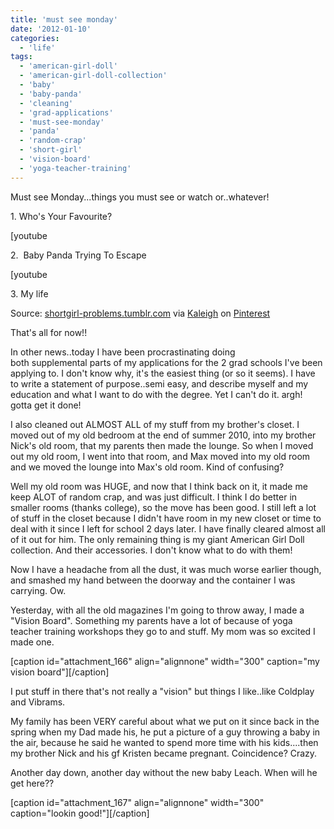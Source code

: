 ```yaml
---
title: 'must see monday'
date: '2012-01-10'
categories:
  - 'life'
tags:
  - 'american-girl-doll'
  - 'american-girl-doll-collection'
  - 'baby'
  - 'baby-panda'
  - 'cleaning'
  - 'grad-applications'
  - 'must-see-monday'
  - 'panda'
  - 'random-crap'
  - 'short-girl'
  - 'vision-board'
  - 'yoga-teacher-training'
---
```


Must see Monday...things you must see or watch or..whatever!

1\. Who's Your Favourite?

\[youtube

2\.  Baby Panda Trying To Escape

\[youtube

3\. My life

[](http://pinterest.com/pin/134404370099041153/)

Source: [shortgirl-problems.tumblr.com](http://shortgirl-problems.tumblr.com/) via [Kaleigh](http://pinterest.com/kleach/) on [Pinterest](http://pinterest.com)

That's all for now!!

In other news..today I have been procrastinating doing both supplemental parts of my applications for the 2 grad schools I've been applying to. I don't know why, it's the easiest thing (or so it seems). I have to write a statement of purpose..semi easy, and describe myself and my education and what I want to do with the degree. Yet I can't do it. argh! gotta get it done!

I also cleaned out ALMOST ALL of my stuff from my brother's closet. I moved out of my old bedroom at the end of summer 2010, into my brother Nick's old room, that my parents then made the lounge. So when I moved out my old room, I went into that room, and Max moved into my old room and we moved the lounge into Max's old room. Kind of confusing?

Well my old room was HUGE, and now that I think back on it, it made me keep ALOT of random crap, and was just difficult. I think I do better in smaller rooms (thanks college), so the move has been good. I still left a lot of stuff in the closet because I didn't have room in my new closet or time to deal with it since I left for school 2 days later. I have finally cleared almost all of it out for him. The only remaining thing is my giant American Girl Doll collection. And their accessories. I don't know what to do with them!

Now I have a headache from all the dust, it was much worse earlier though, and smashed my hand between the doorway and the container I was carrying. Ow.



Yesterday, with all the old magazines I'm going to throw away, I made a "Vision Board". Something my parents have a lot of because of yoga teacher training workshops they go to and stuff. My mom was so excited I made one.

\[caption id="attachment_166" align="alignnone" width="300" caption="my vision board"\]\[/caption\]

I put stuff in there that's not really a "vision" but things I like..like Coldplay and Vibrams.

My family has been VERY careful about what we put on it since back in the spring when my Dad made his, he put a picture of a guy throwing a baby in the air, because he said he wanted to spend more time with his kids....then my brother Nick and his gf Kristen became pregnant. Coincidence? Crazy.



Another day down, another day without the new baby Leach. When will he get here??

\[caption id="attachment_167" align="alignnone" width="300" caption="lookin good!"\]\[/caption\]
